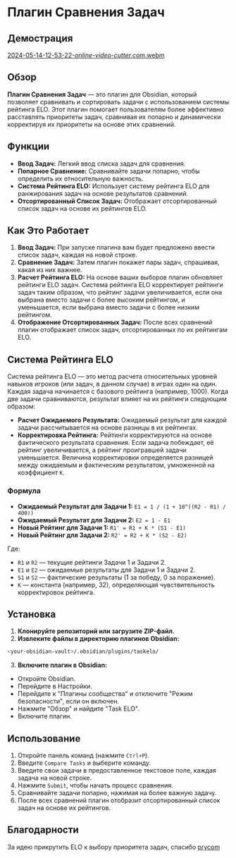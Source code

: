 # Плагин Сравнения Задач

## Демострация
[2024-05-14-12-53-22-_online-video-cutter.com_.webm](https://github.com/Forwall100/taskelo/assets/78537089/fb4bc275-576a-4040-aa1f-a4f0860393e9)

## Обзор

**Плагин Сравнения Задач** — это плагин для Obsidian, который позволяет сравнивать и сортировать задачи с использованием системы рейтинга ELO. Этот плагин помогает пользователям более эффективно расставлять приоритеты задач, сравнивая их попарно и динамически корректируя их приоритеты на основе этих сравнений.

## Функции

- **Ввод Задач:** Легкий ввод списка задач для сравнения.
- **Попарное Сравнение:** Сравнивайте задачи попарно, чтобы определить их относительную важность.
- **Система Рейтинга ELO:** Использует систему рейтинга ELO для ранжирования задач на основе результатов сравнений.
- **Отсортированный Список Задач:** Отображает отсортированный список задач на основе их рейтингов ELO.

## Как Это Работает

1. **Ввод Задач:** При запуске плагина вам будет предложено ввести список задач, каждая на новой строке.
2. **Сравнение Задач:** Затем плагин покажет пары задач, спрашивая, какая из них важнее.
3. **Расчет Рейтинга ELO:** На основе ваших выборов плагин обновляет рейтинги ELO задач. Система рейтинга ELO корректирует рейтинги задач таким образом, что рейтинг задачи увеличивается, если она выбрана вместо задачи с более высоким рейтингом, и уменьшается, если выбрана вместо задачи с более низким рейтингом.
4. **Отображение Отсортированных Задач:** После всех сравнений плагин отображает список задач, отсортированных по их рейтингам ELO.

## Система Рейтинга ELO

Система рейтинга ELO — это метод расчета относительных уровней навыков игроков (или задач, в данном случае) в играх один на один. Каждая задача начинается с базового рейтинга (например, 1000). Когда две задачи сравниваются, результат влияет на их рейтинги следующим образом:

- **Расчет Ожидаемого Результата:** Ожидаемый результат для каждой задачи рассчитывается на основе разницы в их рейтингах.
- **Корректировка Рейтинга:** Рейтинги корректируются на основе фактического результата сравнения. Если задача побеждает, её рейтинг увеличивается, а рейтинг проигравшей задачи уменьшается. Величина корректировки определяется разницей между ожидаемым и фактическим результатом, умноженной на коэффициент `K`.

### Формула

- **Ожидаемый Результат для Задачи 1:** `E1 = 1 / (1 + 10^((R2 - R1) / 400))`
- **Ожидаемый Результат для Задачи 2:** `E2 = 1 - E1`
- **Новый Рейтинг для Задачи 1:** `R1' = R1 + K * (S1 - E1)`
- **Новый Рейтинг для Задачи 2:** `R2' = R2 + K * (S2 - E2)`

Где:
- `R1` и `R2` — текущие рейтинги Задачи 1 и Задачи 2.
- `E1` и `E2` — ожидаемые результаты для Задачи 1 и Задачи 2.
- `S1` и `S2` — фактические результаты (1 за победу, 0 за поражение).
- `K` — константа (например, 32), определяющая чувствительность корректировок рейтинга.

## Установка

1. **Клонируйте репозиторий или загрузите ZIP-файл.**
2. **Извлеките файлы в директорию плагинов Obsidian:**
```bash
<your-obsidian-vault>/.obsidian/plugins/taskelo/
```
3. **Включите плагин в Obsidian:**
- Откройте Obsidian.
- Перейдите в Настройки.
- Перейдите к "Плагины сообщества" и отключите "Режим безопасности", если он включен.
- Нажмите "Обзор" и найдите "Task ELO".
- Включите плагин.

## Использование

1. Откройте панель команд (нажмите `Ctrl+P`).
2. Введите `Compare Tasks` и выберите команду.
3. Введите свои задачи в предоставленное текстовое поле, каждая задача на новой строке.
4. Нажмите `Submit`, чтобы начать процесс сравнения.
5. Сравнивайте задачи попарно, нажимая на более важную задачу.
6. После всех сравнений плагин отобразит отсортированный список задач на основе их рейтингов.

## Благодарности
За идею прикрутить ELO к выбору приоритета задач, спасибо [prycom](https://github.com/Prycom/preoretEasy)
